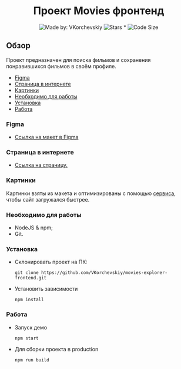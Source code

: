 <h1 align="center">Проект Movies фронтенд</h1> 

<p align="center">
    <img alt="Made by: VKorchevskiy" src="https://img.shields.io/badge/Made%20by-VKorchevskiy-informational?style=for-the-badge&logo=appveyor" />
    <img alt="Stars *" src="https://img.shields.io/github/stars/VKorchevskiy/movies-explorer-frontend?style=for-the-badge&logo=appveyor&color=informational" />
    <img alt="Code Size" src="https://img.shields.io/github/languages/code-size/VKorchevskiy/movies-explorer-frontend?style=for-the-badge&logo=appveyor&color=informational">
</p>

## Обзор

Проект предназначен для поиска фильмов и сохранения понравившихся фильмов в своём профиле.

* <a href="#figma">Figma</a>
* <a href="#page">Страница в интернете</a>
* <a href="#img">Картинки</a>
* <a href="#need">Необходимо для работы</a>
* <a href="#install">Установка</a>
* <a href="#work">Работа</a>

<h3 id="figma">Figma</h3>

  * [Ссылка на макет в Figma](https://www.figma.com/file/4Xi9sPze62JQFrm0CFkLWH/Diploma-(Copy)?node-id=891%3A3857)

<h3 id="page">Страница в интернете</h3>

  * [Ссылка на страницу.](https://diploma.vkorchevskiy.nomoredomains.monster)

<h3 id="img">Картинки</h3>

  Картинки взяты из макета и оптимизированы с помощью [сервиса](https://tinypng.com/), чтобы сайт загружался быстрее.

<h3 id="need">Необходимо для работы</h3>

  * NodeJS & npm;
  * Git.

<h3 id="install">Установка</h3>

* Склонировать проект на ПК:

      git clone https://github.com/VKorchevskiy/movies-explorer-frontend.git

* Установить зависимости

      npm install

<h3 id="work">Работа</h3>

* Запуск демо

      npm start

* Для сборки проекта в production

      npm run build


